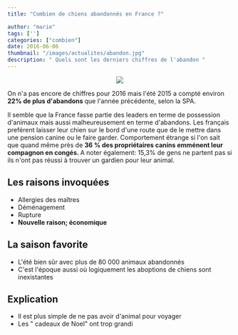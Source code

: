 ```yaml
---
title: "Combien de chiens abandonnés en France ?"

author: "marie"
tags: ['']
categories: ["combien"]
date: 2016-06-06
thumbnail: "/images/actualites/abandon.jpg"
description: " Quels sont les derniers chiffres de l'abandon "
---
```

<p align="center"><img src= "/images/actualites/abandon.jpg"></p>


On n'a pas encore de chiffres pour 2016 mais l'été 2015 a compté environ <b>22% de plus d'abandons </b> que l'année précédente, selon la SPA.

Il semble que la France fasse partie des leaders en terme de possession d'animaux mais aussi malheureusement en terme d'abandons. Les français preférent laisser leur chien sur le bord d'une route que de le mettre dans une pension canine ou le faire garder.
Comportement étrange si l'on sait que quand même près de <b>36 % des propriétaires canins emménent leur compagnon en congés. </b> A noter également: 15,3% de gens ne partent pas si ils n'ont pas réussi à trouver un gardien pour leur animal.

## Les raisons invoquées ##
<ul> <li> Allergies des maîtres </li>
<li> Déménagement </li>
<li> Rupture </li>
<li> <b> Nouvelle raison; économique </b> </li> </ul>

## La saison favorite ##
<ul><li> L'été bien sûr avec plus de 80 000 animaux abandonnés </li>
<li> C'est l'époque aussi où logiquement les aboptions de chiens sont inexistantes </li></ul>

## Explication ##

<ul> <li> Il est plus simple de ne pas avoir d'animal pour voyager</li>
<li> Les " cadeaux de Noel" ont trop grandi </li> </ul>
